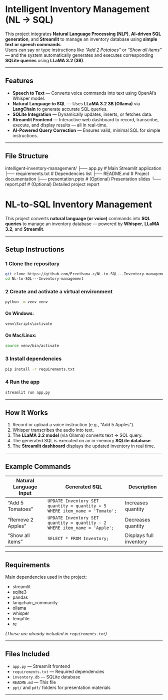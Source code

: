 # Intelligent Inventory Management (NL → SQL)

This project integrates **Natural Language Processing (NLP)**, **AI-driven SQL generation**, and **Streamlit** to manage an inventory database using **simple text or speech commands**.  
Users can say or type instructions like _“Add 2 Potatoes”_ or _“Show all items”_ — and the system automatically generates and executes corresponding **SQLite queries** using **LLaMA 3.2 (3B)**.

---

## Features

-  **Speech to Text** — Converts voice commands into text using OpenAI’s Whisper model.  
-  **Natural Language to SQL** — Uses **LLaMA 3.2 3B (Ollama)** via **LangChain** to generate accurate SQL queries.  
-  **SQLite Integration** — Dynamically updates, inserts, or fetches data.  
-  **Streamlit Frontend** — Interactive web dashboard to record, transcribe, execute, and display results — all in real-time.  
  - **AI-Powered Query Correction** — Ensures valid, minimal SQL for simple instructions.

---

##  File Structure
intelligent-inventory-management/
├── app.py # Main Streamlit application
├── requirements.txt # Dependencies list
├── README.md # Project documentation
├── presentation.pptx # (Optional) Presentation slides
└── report.pdf # (Optional) Detailed project report

#  NL-to-SQL Inventory Management

This project converts **natural language (or voice)** commands into **SQL queries** to manage an inventory database — powered by **Whisper**, **LLaMA 3.2**, and **Streamlit**.

---

## Setup Instructions

### 1️  Clone the repository
```bash
git clone https://github.com/Preethana-c/NL-to-SQL---Inventory-management.git
cd NL-to-SQL---Inventory-management
```

### 2️  Create and activate a virtual environment
```bash
python -m venv venv
```

#### On Windows:
```bash
venv\Scripts\activate
```

#### On Mac/Linux:
```bash
source venv/bin/activate
```

### 3️ Install dependencies
```bash
pip install -r requirements.txt
```

### 4️  Run the app
```bash
streamlit run app.py
```

---

##  How It Works

1. Record or upload a voice instruction (e.g., “Add 5 Apples”).
2. Whisper transcribes the audio into text.
3. The **LLaMA 3.2 model** (via Ollama) converts text → SQL query.
4. The generated SQL is executed on an in-memory **SQLite database**.
5. The **Streamlit dashboard** displays the updated inventory in real time.

---

##  Example Commands

| Natural Language Input | Generated SQL | Description |
|------------------------|----------------|--------------|
| “Add 5 Tomatoes” | `UPDATE Inventory SET quantity = quantity + 5 WHERE item_name = 'Tomato';` | Increases quantity |
| “Remove 2 Apples” | `UPDATE Inventory SET quantity = quantity - 2 WHERE item_name = 'Apple';` | Decreases quantity |
| “Show all items” | `SELECT * FROM Inventory;` | Displays full inventory |

---

##  Requirements

Main dependencies used in the project:

- streamlit  
- sqlite3  
- pandas  
- langchain_community  
- ollama  
- whisper  
- tempfile  
- re  

 *(These are already included in `requirements.txt`)*

---

##  Files Included

- `app.py` — Streamlit frontend  
- `requirements.txt` — Required dependencies  
- `inventory.db` — SQLite database  
- `README.md` — This file  
- `ppt/` and `pdf/` folders for presentation materials  

---






